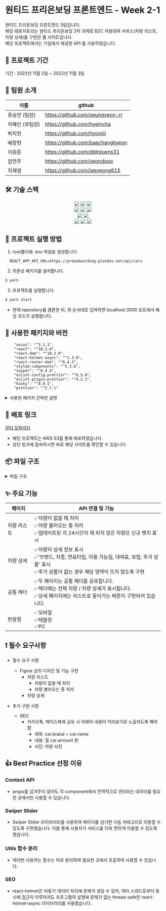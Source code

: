 # 원티드 프리온보딩 프론트엔드 - Week 2-1

원티드 프리온보딩 프론트엔드 5팀입니다.<br>
해당 레포지토리는 원티드 프리온보딩 3차 과제로 B2C 차량대여 서비스(차량 리스트, 차량 상세)를 구현한 웹 사이트입니다.<br>
해당 프로젝트에서는 기업에서 제공한 API 를 사용하였습니다.

## 📅 프로젝트 기간

기간 : 2022년 11월 2일 ~ 2022년 11월 3일

## 👥 팀원 소개

| 이름        | github                           |
| --------------- |  -------------------------------- |
| 류승연 (팀장)   | https://github.com/seungyeon-rr  |
| 차혜인 (부팀장) | https://github.com/hyeincha      |
| 박지현          | https://github.com/hyoniiii      |
| 배창현          | https://github.com/baechanghyeon |
| 이원준          | https://github.com/dldnjswns31   |
| 임연주          | https://github.com/yeondooo      |
| 지재영          | https://github.com/jaeyeong815   |


## 🛠 기술 스택

<div align=center> 
  <img src="https://img.shields.io/badge/html5-E34F26?style=for-the-badge&logo=html5&logoColor=white"> 
  <img src="https://img.shields.io/badge/css-1572B6?style=for-the-badge&logo=css3&logoColor=white"> 
  <img src="https://img.shields.io/badge/javascript-F7DF1E?style=for-the-badge&logo=javascript&logoColor=black"> 
  <br>

  <img src="https://img.shields.io/badge/react-61DAFB?style=for-the-badge&logo=react&logoColor=black"> 
  <img src="https://img.shields.io/badge/axios-5A29E4?style=for-the-badge&logo=axios&logoColor=white"> 
  <img src="https://img.shields.io/badge/styled_components-DB7093?style=for-the-badge&logo=styled-components&logoColor=white"> 
  <br>
  
  <img src="https://img.shields.io/badge/vs_code-007ACC?style=for-the-badge&logo=visualstudiocode&logoColor=white">
  <img src="https://img.shields.io/badge/react_router_dom-CA4245?style=for-the-badge&logo=reactrouter&logoColor=white">
  <br>
  
  <img src="https://img.shields.io/badge/github-181717?style=for-the-badge&logo=github&logoColor=white">
  <img src="https://img.shields.io/badge/git-F05032?style=for-the-badge&logo=git&logoColor=white">
  <img src="https://img.shields.io/badge/Swiper-6332F6?style=for-the-badge&logo=Swiper&logoColor=white"/>
  <br>
</div>


## 🏁 프로젝트 실행 방법

1. root폴더에 .env 파일을 생성합니다.
```
  REACT_APP_API_URL=https://preonboarding.platdev.net/api/cars
```
2. 의존성 패키지를 설치합니다.
```zsh
$ yarn
```
3. 프로젝트를 실행합니다.
```zsh
$ yarn start
```


- 현재 repository를 클론한 뒤, 위 순서대로 입력하면 localhost:3000 포트에서 해당 코드가 실행됩니다.

## 🔰 사용한 패키지와 버전

```
    "axios": "^1.1.3",
    "react": "^18.2.0",
    "react-dom": "^18.2.0",
    "react-helmet-async": "^1.3.0",
    "react-router-dom": "^6.4.3",
    "styled-components": "^5.3.6",
    "swiper": "^8.4.4",
    "eslint-config-prettier": "^8.5.0",
    "eslint-plugin-prettier": "^4.2.1",
    "husky": "^8.0.1",
    "prettier": "^2.7.1"
```

<details>
<summary>사용한 패키지 간략한 설명</summary>
<div markdown="1">
- axios : 서버와 비동기 통신<br>
- styled-components : 스타일 적용<br>
- react-router-dom : 라우터 적용<br>
- eslint : 팀원간 코드 컨벤션 통일<br>
- prettier : 팀원간 코드 포맷 통일<br>
- husky : Git Hooks 적용<br>
- swiper : 메인페이지 슬라이드 구현<br>
- react-helmet-async : SEO 구현시 사용<br>
</div>
</details>

## 🔗 배포 링크

[알티 모빌리티](http://pre-onboarding-2-1-5.s3-website.ap-northeast-2.amazonaws.com/)

- 해당 프로젝트는 AWS S3를 통해 배포하였습니다.
- 상단 링크에 접속하시면 바로 해당 사이트를 확인할 수 있습니다.

## 📦 파일 구조

<details>
<summary>파일 구조</summary>
<div markdown="1">

```
📦src
 ┣ 📂apis
 ┃ ┗ 📜apis.js
 ┣ 📂assets
 ┃ ┗ 📜BackIcon.jsx
 ┣ 📂components
 ┃ ┣ 📂Detail
 ┃ ┃ ┣ 📜CarDetail.jsx
 ┃ ┃ ┣ 📜ListContent.jsx
 ┃ ┃ ┣ 📜ListHeader.jsx
 ┃ ┃ ┗ 📜MetaTag.jsx
 ┃ ┣ 📂Main
 ┃ ┃ ┣ 📂Cards
 ┃ ┃ ┃ ┣ 📜CardItem.jsx
 ┃ ┃ ┃ ┣ 📜CardList.jsx
 ┃ ┃ ┃ ┣ 📜CardSlide.jsx
 ┃ ┃ ┃ ┗ 📜NewItemTag.jsx
 ┃ ┃ ┗ 📂Category
 ┃ ┃ ┃ ┣ 📜Category.jsx
 ┃ ┃ ┃ ┣ 📜CategoryFilter.jsx
 ┃ ┃ ┃ ┗ 📜CategoryTag.jsx
 ┃ ┗ 📂common
 ┃ ┃ ┣ 📜Guide.jsx
 ┃ ┃ ┗ 📜Header.jsx
 ┣ 📂context
 ┃ ┗ 📜CarContext.js
 ┣ 📂hooks
 ┃ ┗ 📜.gitkeep
 ┣ 📂pages
 ┃ ┣ 📜Detail.jsx
 ┃ ┗ 📜Main.jsx
 ┣ 📂styles
 ┃ ┣ 📜GlobalStyle.js
 ┃ ┗ 📜color.js
 ┣ 📂utils
 ┃ ┣ 📜axios.js
 ┃ ┣ 📜carAttribute.js
 ┃ ┣ 📜comma.js
 ┃ ┣ 📜conversionDate.js
 ┃ ┣ 📜getDateDiff.js
 ┃ ┗ 📜getKeyByValue.js
 ┣ 📜App.js
 ┣ 📜Router.jsx
 ┗ 📜index.js
 ```

</div>
</details>


## ✨ 주요 기능

| 페이지             | API 연결 및 기능                                                                                                                                                                                                                                                                                     |
| ------------------ | ---------------------------------------------------------------------------------------------------------------------------------------------------------------------------------------------------------------------------------------------------------------------------------------------------- |
| 차량 리스트 | ✅차량이 없을 때 처리<br> ✅차량 불러오는 중 처리<br> ✅업데이트된 지 24시간이 채 되지 않은 차량은 신규 뱃지 표시|
| 차량 상세        | ✅차량의 상세 정보 표시<br>✅‘브랜드, 차종, 연료타입, 이용 가능일, 대여료, 보험, 추가 상품' 표시<br>✅추가 상품이 없는 경우 해당 영역이 뜨지 않도록 구현<br>|
| 공통 헤더        | ✅두 페이지는 공통 헤더를 공유합니다.<br>✅헤더에는 전체 차량 / 차량 상세가 표시됩니다.<br> ✅상세 페이지에는 리스트로 돌아가는 버튼이 구현되어 있습니다.       |
| 반응형 | ✅모바일<br>✅태블릿 <br>✅PC |

## ❗️ 필수 요구사항

- 필수 요구 사항
    - Figma 상의 디자인 및 기능 구현
        - 차량 리스트
            - 차량이 없을 때 처리
            - 차량 불러오는 중 처리
        - 차량 상세
    
- 추가 구현 사항
    - SEO
        - 카카오톡, 페이스북에 공유 시 아래의 내용이 미리보기로 노출되도록 해야 함
            - 제목: car.brand + car.name
            - 내용: 월 car.amount 원
            - 사진: 차량 사진
  
## 👍 Best Practice 선정 이유

### Context API
- props를 넘겨주지 않아도 각 component에서 전역적으로 관리되는 데이터를 필요한 곳에서만 사용할 수 있습니다.

### Swiper Slider 
- Swiper Slider 라이브러리를 사용하여 페이지를 넘기면 다음 카테고리로 이동할 수 있도록 구현했습니다.
이를 통해 사용자가 서비스를 더욱 편하게 이용할 수 있도록 했습니다.

### Utils 함수 분리
- 여러번 사용하는 함수는 따로 분리하여 필요한 곳에서 호출하여 사용할 수 있습니다.

### SEO
- react-helmet은 비동기 데이터 처리에 문제가 생길 수 있어, 여러 스레드로부터 동시에 접근이 이루어져도 프로그램의 실행에 문제가 없는 thread-safe한 react-helmet-async 라이브러리를 사용했습니다.
